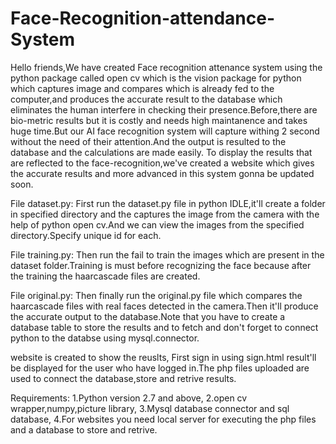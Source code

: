 # Face-Recognition-attendance-System
Hello friends,We have created Face recognition attenance system using the python package called open cv which is the vision package for python which captures image and compares which is already fed to the computer,and produces the accurate result to the database which eliminates the human interfere in checking their presence.Before,there are bio-metric results but it is costly and needs high maintanence
and takes huge time.But our AI face recognition system will capture withing 2 second without the need of their attention.And the output is resulted to the database and the calculations are made easily.
  To display the results that are reflected to the face-recognition,we've created a website which gives the accurate results and more advanced in this system gonna be updated soon.
 
 File dataset.py:
  First run the dataset.py file in python IDLE,it'll create a folder in specified directory and the captures the image from the camera with the help of python open cv.And we can view the images from the specified directory.Specify unique id for each.
  
  File training.py:
    Then run the fail to train the images which are present in the dataset folder.Training is must before recognizing the face because after the training the haarcascade files are created.
    
  File original.py:
     Then finally run the original.py file which compares the haarcascade files with real faces detected in the camera.Then it'll produce the accurate output to the database.Note that you have to create a database table to store the results and to fetch and don't forget to connect python to the databse using mysql.connector.
     
website is created to show the reuslts,
         First sign in using sign.html result'll be displayed for the user who have logged in.The php files uploaded are used to connect the database,store and retrive results.
        
 Requirements:
   1.Python version 2.7 and above,
   2.open cv wrapper,numpy,picture library,
   3.Mysql database connector and sql database,
   4.For websites you need  local server for executing the php files and a database to store and retrive.
   
  
